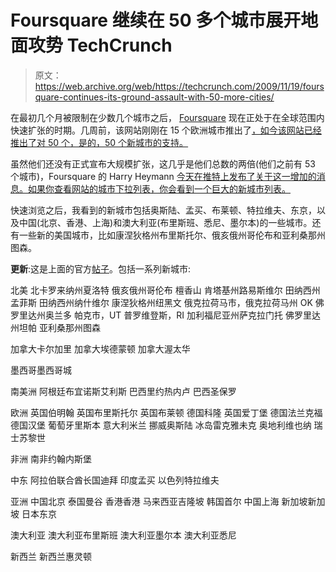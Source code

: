 # Foursquare 继续在 50 多个城市展开地面攻势 TechCrunch

> 原文：<https://web.archive.org/web/https://techcrunch.com/2009/11/19/foursquare-continues-its-ground-assault-with-50-more-cities/>

在最初几个月被限制在少数几个城市之后， [Foursquare](https://web.archive.org/web/20221006192421/http://foursquare.com/) 现在正处于在全球范围内快速扩张的时期。几周前，该网站刚刚在 15 个欧洲城市推出了[，如今该网站已经推出了对 50 个，是的，50 个新城市的支持。](https://web.archive.org/web/20221006192421/http://www.beta.techcrunch.com/2009/11/04/euro-trip-foursquare-invades-europe/)

虽然他们还没有正式宣布大规模扩张，这几乎是他们总数的两倍(他们之前有 53 个城市)，Foursquare 的 Harry Heymann [今天在推特上发布了关于这一增加的消息。如果你查看网站的城市下拉列表，你会看到一个巨大的新城市列表。](https://web.archive.org/web/20221006192421/http://twitter.com/harryh/status/5867017707)

快速浏览之后，我看到的新城市包括奥斯陆、孟买、布莱顿、特拉维夫、东京，以及中国(北京、香港、上海)和澳大利亚(布里斯班、悉尼、墨尔本)的一些城市。还有一些新的美国城市，比如康涅狄格州布里斯托尔、俄亥俄州哥伦布和亚利桑那州图森。

**更新**:这是上面的官方[帖子](https://web.archive.org/web/20221006192421/http://foursquare.tumblr.com/post/249951087/yet-another-round-of-new-cities-sprinkled-all-over)。包括一系列新城市:

北美
北卡罗来纳州夏洛特
俄亥俄州哥伦布
檀香山
肯塔基州路易斯维尔
田纳西州孟菲斯
田纳西州纳什维尔
康涅狄格州纽黑文
俄克拉荷马市，俄克拉荷马州 OK
佛罗里达州奥兰多
帕克市，UT
普罗维登斯，RI
加利福尼亚州萨克拉门托
佛罗里达州坦帕
亚利桑那州图森

加拿大卡尔加里
加拿大埃德蒙顿
加拿大渥太华

墨西哥墨西哥城

南美洲
阿根廷布宜诺斯艾利斯
巴西里约热内卢
巴西圣保罗

欧洲
英国伯明翰
英国布里斯托尔
英国布莱顿
德国科隆
英国爱丁堡
德国法兰克福
德国汉堡
葡萄牙里斯本
意大利米兰
挪威奥斯陆
冰岛雷克雅未克
奥地利维也纳
瑞士苏黎世

非洲
南非约翰内斯堡

中东
阿拉伯联合酋长国迪拜
印度孟买
以色列特拉维夫

亚洲
中国北京
泰国曼谷
香港香港
马来西亚吉隆坡
韩国首尔
中国上海
新加坡新加坡
日本东京

澳大利亚
澳大利亚布里斯班
澳大利亚墨尔本
澳大利亚悉尼

新西兰
新西兰惠灵顿